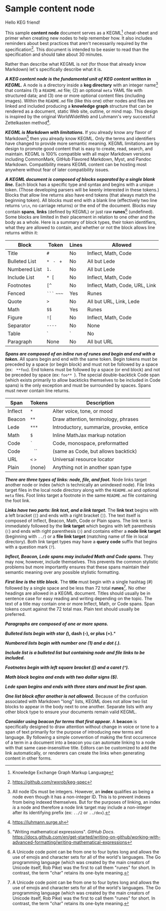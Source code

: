 # Sample content node

Hello KEG friend!

This sample **content node** document serves as a KEGML[^kegml] cheat-sheet and primer when creating new nodes to help remember how. It also includes reminders about best practices that aren't necessarily required by the specification[^spec]. This document is intended to be easier to read than the specification and should take about 30 minutes.

Rather than describe what KEGML is *not* (for those that already know Markdown) let's specifically describe what it is.

***A KEG content node is the fundamental unit of KEG content written in KEGML.*** A node is a directory inside a **keg directory** with an integer name[^nodeid] that contains (1) a `README.md` file; (2) an optional `meta` YAML file with structured data; and (3) one or more optional content files (including images). Within the `README.md` file (like this one) other nodes and files are linked and included producing a **knowledge graph** structure that can be rendered as a document, static Web site, outline, or mind map. This design is inspired by the original WorldWideWeb and Luhmann's very successful Zettelkasten method[^luhmann].

***KEGML is Markdown with limitations.*** If you already know any flavor of Markdown[^md] then you already know KEGML. Only the terms and identifiers have changed to provide more semantic meaning.  KEGML limitations are by design to promote good content that is easy to create, read, search, and maintain. KEGML is 100% compatible with all major Markdown versions including CommonMark, GitHub Flavored Markdown, Myst, and Pandoc Markdown. Compatibility means KEGML content can be hosting most anywhere without fear of later compatibility issues.

***A KEGML document is composed of blocks separated by a single blank line.*** Each block has a specific type and syntax and begins with a unique token. (Those developing parsers will be keenly interested in these tokens.) Blocks that allow line returns also have end tokens (that always match the beginning token). All blocks must end with a blank line (effectively two line returns `\n\n`, no carriage returns) or the end of the document. Blocks may contain **spans**, **links** (defined by KEGML) or just raw **runes**[^unicode] (undefined). Some blocks are limited in their placement in relation to one other and the body as a whole. Here is a summary of block types, their token identifiers, what they are allowed to contain, and whether or not the block allows line returns within it:

|Block          | Token            |  Lines | Allowed                        |
|              -|-                 |    -   |   -                            |
| Title         | `# `             | No     | Inflect, Math, Code            |
| Bulleted List | `* ` `- ` `+ `   | No     | All but Lede                   |
| Numbered List | `1. `            | No     | All but Lede                   |
| Include List  | `* [`            | No     | Inflect, Math, Code            |
| Footnotes     | `[^`             | No     | Inflect, Math, Code, URL, Link |
| Fenced        | `` ``` `` `~~~`  | Yes    | Runes                          |
| Quote         | `> `             | No     | All but URL, Link, Lede        |
| Math          | `$$`             | Yes    | Runes                          |
| Figure        | `![`             | No     | Inflect, Math, Code            |
| Separator     | `----`           | No     | None                           |
| Table         | `|`              | No     | All but Lede                   |
| Paragraph     | None             | No     | All but URL                    |

***Spans are composed of an inline run of runes and begin and end with a token.*** All spans begin and end with the same token. Begin tokens must be preceded by a space (or begin block) and must not be followed by a space (ex: ` **foo`). End tokens must be followed by a space (or end block) and not be preceded by space (ex: `foo** `). The special double-backtick Code span (which exists primarily to allow backticks themselves to be included in Code spans) is the only exception and must be surrounded by spaces. Spans must never contain line returns.

|  Span   | Tokens    | Description                               |
|    -    |   -       |     -                                     |
| Inflect | `*`       | Alter voice, tone, or mood                |
| Beacon  | `**`      | Draw attention, terminology, phrases      |
| Lede    | `***`     | Introductory, summarize, provoke, entice  |
| Math    | `$`       | Inline MathJax markup notation            |
| Code    | `` ` ``   | Code, monospace, preformatted             |
| Code    | `` `` ``  | (same as Code, but allows backtick)       |
| URL     | `<` `>`   | Universal resource locator                |
| Plain   | (none)    | Anything not in another span type         |

***There are three types of links: node, file, and foot.*** Node links target another node or index (which is technically an unindexed node). File links target files in the local node directory along with the `README.md` and optional `meta` files. Foot links target a footnote in the same `README.md` file containing the foot link.

***Links have two parts: link text, and a link target.*** The **link text** begins with a left bracket (`[`) and ends with a right bracket (`]`). The text itself is composed of Inflect, Beacon, Math, Code or Plain spans. The link text is immediately followed by the **link target** which begins with left parenthesis (`(`) and ends with right parenthesis (`)`) and contains either a **node link target** (beginning with `../`) or a **file link target** (matching name of file in local directory). Both link target types may have a **query code** suffix that begins with a question mark (`?`).

***Inflect, Beacon, Lede spans may included Math and Code spans.*** They may now, however, include themselves. This prevents the common stylistic problems but more importantly ensures that these spans maintain their semantic meaning over any possible stylistic formatting.

***First line is the title block.*** The **title** must begin with a single hashtag (#) followed by a single space and be less than 72 total **runes**[^unicode]. No other headings are allowed in a KEGML document. Titles should usually be in sentence case for easy reading and writing depending on the topic. The text of a title may contain one or more Inflect, Math, or Code spans. Span tokens count against the 72 total max. Plain text should usually be preferred.

***Paragraphs are composed of one or more spans.***

***Bulleted lists begin with star (*), dash (-), or plus (+).***

***Numbered lists begin with number one (1) and a dot (.).***

***Include list is a bulleted list but containing node and file links to be included.***

***Footnotes begin with left square bracket ([) and a caret (^).***

***Math block begins and ends with two dollar signs ($).***

***Lede span begins and ends with three stars and must be first span.***

***One list block after another is not allowed.*** Because of the confusion associated with Markdown "long" lists, KEGML does not allow two list blocks to appear in the body next to one another. Separate lists with any other block type to ensure your documents remain valid KEGML.

***Consider using beacon for terms that first appear.*** A **beacon** is specifically designed to draw attention without change in voice or tone to a span of text primarily for the purpose of introducing new terms and language. By following a simple convention of making the first occurrence of a term in a document into a beacon you can automate linking to a node with that same case-insensitive title. Editors can be customized to add the link automatically, or renderers can create the links when generating content in other forms.

[^spec]: <https://github.com/rwxrob/keg-spec>
[^md]: "Writing mathematical expressions". *GitHub Docs*. https://docs.github.com/en/get-started/writing-on-github/working-with-advanced-formatting/writing-mathematical-expressions
[^luhmann]: https://luhmann.surge.sh
[^unicode]: A Unicode code point can be from one to four bytes long and allows the use of emojis and character sets for all of the world's languages. The Go programming language (which was created by the main creators of Unicode itself, Rob Pike) was the first to call them "runes" for short. In contrast, the term "char" retains its one-byte meaning.
[^kegml]: Knowledge Exchange Graph Markup Language
[^nodeid]: All node IDs must be integers. However, an **index** qualifies as being a node even though it has a non-integer ID. This is to prevent indexes from being indexed themselves. But for the purposes of linking, an index *is* a node and therefore a node link target may include a non-integer after its identifying prefix (ex: `../2` or `../dex`).
